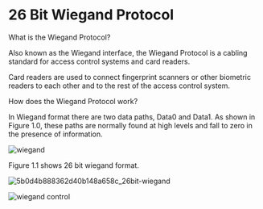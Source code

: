 # 26 Bit Wiegand Protocol

What is the Wiegand Protocol? 

Also known as the Wiegand interface, the Wiegand Protocol is a cabling standard for access control systems and card readers.

Card readers are used to connect fingerprint scanners or other biometric readers to each other and to the rest of the access control system.

How does the Wiegand Protocol work?

In Wiegand format there are two data paths, Data0 and Data1. As shown in Figure 1.0, these paths are normally found at high levels and fall to zero in the presence of information.


![wiegand](https://user-images.githubusercontent.com/10983937/47874598-4e15ae00-de25-11e8-8a18-f602d9f9d257.png)

Figure 1.1 shows 26 bit wiegand format.

![5b0d4b888362d40b148a658c_26bit-wiegand](https://user-images.githubusercontent.com/10983937/47875236-16a80100-de27-11e8-8a7b-3464dd35cde8.png)



![wiegand control](https://user-images.githubusercontent.com/10983937/47818922-1433a180-dd6a-11e8-847e-92920cf385d7.png)
